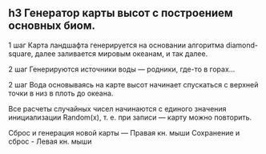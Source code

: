 h3 Генератор карты высот с построением основных биом.
-----------------------------------

1 шаг
Карта ландшафта генерируется на основании алгоритма diamond-square, далее заливается мировым океанам, и так далее.

2 шаг
Генерируются источники воды — родники, где-то в горах...

2 шаг
Вода основываясь на карте высот начинает спускаться с верхней точки в низ в плоть до океана.

Все расчеты случайных чисел начинаются с единого значения инициализации Random(x), т. е. при записи — карту можно повторить.

Сброс и генерация новой карты — Правая кн. мыши
Сохранение и сброс - Левая кн. мыши
